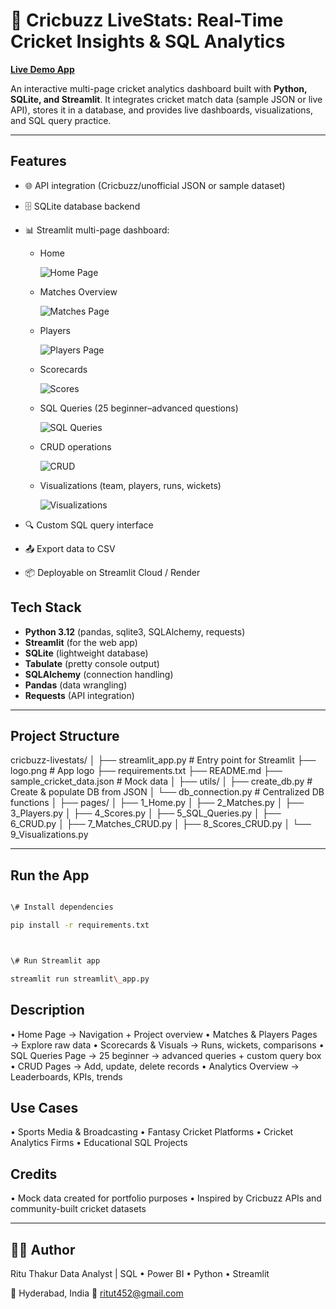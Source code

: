 # 🏏 Cricbuzz LiveStats: Real-Time Cricket Insights & SQL Analytics

[**Live Demo App**](https://rituthakur-29-cricbuzz-livestats.streamlit.app)  

An interactive multi-page cricket analytics dashboard built with **Python, SQLite, and Streamlit**.
It integrates cricket match data (sample JSON or live API), stores it in a database, and provides live dashboards, visualizations, and SQL query practice.



---

## Features
- 🌐 API integration (Cricbuzz/unofficial JSON or sample dataset)
- 🗄️ SQLite database backend
- 📊 Streamlit multi-page dashboard:
  
  - Home
    
    ![Home Page](screenshots/Home.png)

  - Matches Overview
  
    ![Matches Page](screenshots/Matches.png)

  - Players
    
    ![Players Page](screenshots/Players.png)

  - Scorecards
    
    ![Scores](screenshots/Scores.png)

  - SQL Queries (25 beginner–advanced questions)
  
    ![SQL Queries](screenshots/SQL_Queries.png)

  - CRUD operations
  
    ![CRUD](screenshots/CRUD.png)
  
  - Visualizations (team, players, runs, wickets)
  
    ![Visualizations](screenshots/Visualizations.png)

- 🔍 Custom SQL query interface
- 📤 Export data to CSV
- 📦 Deployable on Streamlit Cloud / Render


## Tech Stack
- **Python 3.12** (pandas, sqlite3, SQLAlchemy, requests)
- **Streamlit** (for the web app)
- **SQLite** (lightweight database)
- **Tabulate** (pretty console output)
- **SQLAlchemy** (connection handling)
- **Pandas** (data wrangling)
- **Requests** (API integration)

---

## Project Structure

cricbuzz-livestats/
│
├── streamlit_app.py # Entry point for Streamlit
├── logo.png # App logo
├── requirements.txt
├── README.md
├── sample_cricket_data.json # Mock data
│
├── utils/
│ ├── create_db.py # Create & populate DB from JSON
│ └── db_connection.py # Centralized DB functions
│
├── pages/
│ ├── 1_Home.py
│ ├── 2_Matches.py
│ ├── 3_Players.py
│ ├── 4_Scores.py
│ ├── 5_SQL_Queries.py
│ ├── 6_CRUD.py
│ ├── 7_Matches_CRUD.py
│ ├── 8_Scores_CRUD.py
│ └── 9_Visualizations.py

---

## Run the App

```bash

\# Install dependencies

pip install -r requirements.txt



\# Run Streamlit app

streamlit run streamlit\_app.py

```

## Description

•	Home Page → Navigation + Project overview
•	Matches & Players Pages → Explore raw data
•	Scorecards & Visuals → Runs, wickets, comparisons
•	SQL Queries Page → 25 beginner → advanced queries + custom query box
•	CRUD Pages → Add, update, delete records
•	Analytics Overview → Leaderboards, KPIs, trends

## Use Cases

•	Sports Media & Broadcasting
•	Fantasy Cricket Platforms
•	Cricket Analytics Firms
•	Educational SQL Projects

## Credits

•	Mock data created for portfolio purposes
•	Inspired by Cricbuzz APIs and community-built cricket datasets

---

## 👩‍💻 Author
Ritu Thakur
Data Analyst | SQL • Power BI • Python • Streamlit

📍 Hyderabad, India
📧 ritut452@gmail.com
